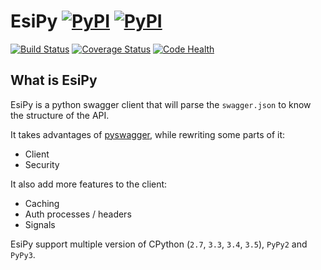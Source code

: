 # EsiPy [![PyPI](https://img.shields.io/pypi/v/EsiPy.svg)](https://pypi.python.org/pypi/EsiPy) [![PyPI](https://img.shields.io/pypi/pyversions/EsiPy.svg)](https://pypi.python.org/pypi/EsiPy)

[![Build Status](https://travis-ci.org/Kyria/EsiPy.svg?branch=master)](https://travis-ci.org/Kyria/EsiPy) [![Coverage Status](https://coveralls.io/repos/github/Kyria/EsiPy/badge.svg)](https://coveralls.io/github/Kyria/EsiPy) [![Code Health](https://landscape.io/github/Kyria/EsiPy/master/landscape.svg?style=flat)](https://landscape.io/github/Kyria/EsiPy/master)


## What is EsiPy
EsiPy is a python swagger client that will parse the `swagger.json` to know the structure of the API.

It takes advantages of [pyswagger](https://github.com/mission-liao/pyswagger), while rewriting some parts of it: <br>
- Client <br>
- Security

It also add more features to the client:  <br>
- Caching <br>
- Auth processes / headers <br>
- Signals

EsiPy support multiple version of CPython (`2.7`, `3.3`, `3.4`, `3.5`), `PyPy2` and `PyPy3`.



